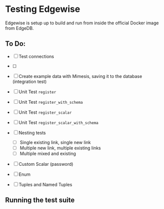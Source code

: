 # Testing Edgewise

Edgewise is setup up to build and run from inside the official Docker image from EdgeDB.

## To Do:
- [ ] Test connections
- [ ]

- [ ] Create example data with Mimesis, saving it to the database (integration test)
- [ ] Unit Test `register`
- [ ] Unit Test `register_with_schema`
- [ ] Unit Test `register_scalar`
- [ ] Unit Test `register_scalar_with_schema`
- [ ] Nesting tests
  - [ ] Single existing link, single new link
  - [ ] Multiple new link, multiple existing links
  - [ ] Multiple mixed and existing
- [ ] Custom Scalar (password)
- [ ] Enum
- [ ] Tuples and Named Tuples

## Running the test suite

